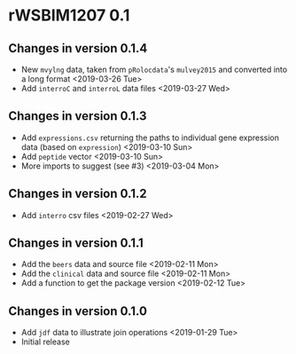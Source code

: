 # rWSBIM1207 0.1

## Changes in version 0.1.4
- New `mvylng` data, taken from `pRolocdata`'s `mulvey2015` and
  converted into a long format <2019-03-26 Tue>
- Add `interroC` and `interroL` data files <2019-03-27 Wed>

## Changes in version 0.1.3
- Add `expressions.csv` returning the paths to individual gene
  expression data (based on `expression`) <2019-03-10 Sun>
- Add `peptide` vector <2019-03-10 Sun>
- More imports to suggest (see #3) <2019-03-04 Mon>

## Changes in version 0.1.2
- Add `interro` csv files <2019-02-27 Wed>

## Changes in version 0.1.1
- Add the `beers` data and source file <2019-02-11 Mon>
- Add the `clinical` data and source file <2019-02-11 Mon>
- Add a function to get the package version <2019-02-12 Tue>

## Changes in version 0.1.0

- Add `jdf` data to illustrate join operations <2019-01-29 Tue>
- Initial release
